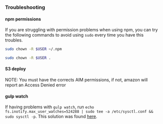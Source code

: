 ### Troubleshooting

#### npm permissions
If you are struggling with permission problems when using npm, you can try the following commands to avoid using ```sudo``` every time you have this troubles.

```bash
sudo chown -R $USER ~/.npm
```
```bash
sudo chown -R $USER .
```

#### S3 deploy
NOTE: You must have the corrects AIM permissions, if not, amazon will report an Access Denied error

#### gulp watch
If having problems with `gulp watch`, run `echo fs.inotify.max_user_watches=524288 | sudo tee -a /etc/sysctl.conf && sudo sysctl -p`.
This solution was found [here](https://github.com/gulpjs/gulp/issues/217).
